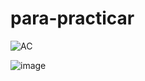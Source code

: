 # para-practicar
![AC](https://user-images.githubusercontent.com/113073790/234139688-52a661ae-6a03-4652-8f93-b0f52fed911e.jpeg)

![image](https://github.com/Gimenap/para-practicar/assets/113073790/cc1c9d1f-85de-4e19-8974-26edd714dcaa)


